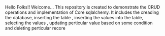 Hello Folks!!
Welcome...
This repository is created to demonstrate the CRUD operations and implementation of Core sqlalchemy. 
It includes the creading the database, inserting the table , inserting the values into the table, selecting the values , updating perticular value based on some condition and deleting perticular recore 
